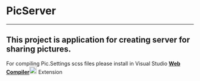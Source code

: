 # PicServer
___

## This project is application for creating server for sharing pictures.


For compiling Pic.Settings scss files please install in Visual Studio <a href="https://marketplace.visualstudio.com/items?itemName=MadsKristensen.WebCompiler" target="_blank">**Web Compiler**<img src="https://raw.githubusercontent.com/madskristensen/WebCompiler/master/art/logo.png" style="width:20px;"></a> Extension